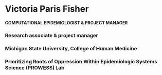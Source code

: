 # Victoria Paris Fisher
#### COMPUTATIONAL EPIDEMIOLOGIST & PROJECT MANAGER
### Research associate & project manager
### Michigan State University, College of Human Medicine
### Prioritizing Roots of Oppression Within Epidemiologic Systems Science (PROWESS) Lab
